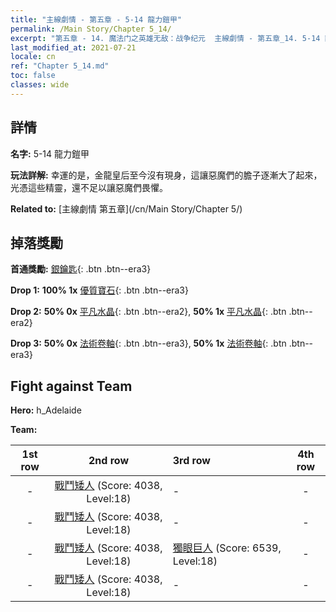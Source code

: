 ```yaml
---
title: "主線劇情 - 第五章 - 5-14 龍力鎧甲"
permalink: /Main Story/Chapter 5_14/
excerpt: "第五章 - 14. 魔法门之英雄无敌：战争纪元  主線劇情 - 第五章_14. 5-14 龍力鎧甲"
last_modified_at: 2021-07-21
locale: cn
ref: "Chapter 5_14.md"
toc: false
classes: wide
---
```


## 詳情

 **名字:** 5-14 龍力鎧甲

 **玩法詳解:** 幸運的是，金龍皇后至今沒有現身，這讓惡魔們的膽子逐漸大了起來，光憑這些精靈，還不足以讓惡魔們畏懼。

 **Related to:** [主線劇情 第五章](/cn/Main Story/Chapter 5/)

## 掉落獎勵

 **首通獎勵:** [銀鑰匙](/cn/Items/con_693/){: .btn .btn--era3}

 **Drop 1:** **100% 1x** [優質寶石](/cn/Items/mat_16/){: .btn .btn--era3}

 **Drop 2:** **50% 0x** [平凡水晶](/cn/Items/mat_11/){: .btn .btn--era2}, **50% 1x** [平凡水晶](/cn/Items/mat_11/){: .btn .btn--era2}

 **Drop 3:** **50% 0x** [法術卷軸](/cn/Items/con_694/){: .btn .btn--era3}, **50% 1x** [法術卷軸](/cn/Items/con_694/){: .btn .btn--era3}


## Fight against Team
 **Hero:** h_Adelaide

 **Team:**


  | 1st row | 2nd row | 3rd row | 4th row |
  |:----:|:----:|:----|:----:|
  | - | [戰鬥矮人](/cn/units/Dwarf/) (Score: 4038, Level:18)  | - | - |
  | - | [戰鬥矮人](/cn/units/Dwarf/) (Score: 4038, Level:18)  | - | - |
  | - | [戰鬥矮人](/cn/units/Dwarf/) (Score: 4038, Level:18)  | [獨眼巨人](/cn/units/Cyclops/) (Score: 6539, Level:18)  | - |
  | - | [戰鬥矮人](/cn/units/Dwarf/) (Score: 4038, Level:18)  | - | - |


